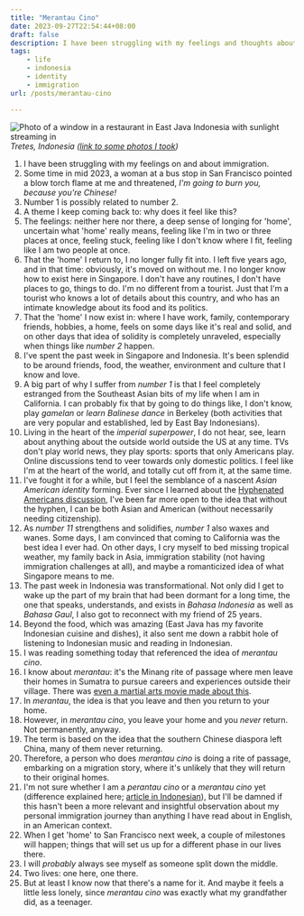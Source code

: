 ```yaml
---
title: "Merantau Cino"
date: 2023-09-27T22:54:44+08:00
draft: false
description: I have been struggling with my feelings and thoughts about immigration. Turns out, it's a problem with how painfully not specific English can be.
tags: 
    - life
    - indonesia
    - identity
    - immigration
url: /posts/merantau-cino

---
```


![Photo of a window in a restaurant in East Java Indonesia with sunlight streaming in](/img/eastjava.jpg "Photo of a window in a restaurant in East Java Indonesia with sunlight streaming in")
*Tretes, Indonesia ([link to some photos I took](https://micro.popagandhi.com/2023/09/26/roadtrip-to-tretes.html))*

1. I have been struggling with my feelings on and about immigration. 
2. Some time in mid 2023, a woman at a bus stop in San Francisco pointed a blow torch flame at me and threatened, *I'm going to burn you, because you're Chinese!*
3. Number 1 is possibly related to number 2.
4. A theme I keep coming back to: why does it feel like this?
5. The feelings: neither here nor there, a deep sense of longing for 'home', uncertain what 'home' really means, feeling like I'm in two or three places at once, feeling stuck, feeling like I don't know where I fit, feeling like I am two people at once.
6. That the 'home' I return to, I no longer fully fit into. I left five years ago, and in that time: obviously, it's moved on without me. I no longer know how to exist here in Singapore. I don't have any routines, I don't have places to go, things to do. I'm no different from a tourist. Just that I'm a tourist who knows a lot of details about this country, and who has an intimate knowledge about its food and its politics.
7. That the 'home' I now exist in: where I have work, family, contemporary friends, hobbies, a home, feels on some days like it's real and solid, and on other days that idea of solidity is completely unraveled, especially when things like *number 2* happen.
8. I've spent the past week in Singapore and Indonesia. It's been splendid to be around friends, food, the weather, environment and culture that I know and love.
9. A big part of why I suffer from *number 1* is that I feel completely estranged from the Southeast Asian bits of my life when I am in California. I can probably fix that by going to do things like, I don't know, play *gamelan* or *learn Balinese dance* in Berkeley (both activities that are very popular and established, led by East Bay Indonesians).
10. Living in the heart of the *imperial superpower*, I do not hear, see, learn about anything about the outside world outside the US at any time. TVs don't play world news, they play sports: sports that only Americans play. Online discussions tend to veer towards only domestic politics. I feel like I'm at the heart of the world, and totally cut off from it, at the same time.
11. I've fought it for a while, but I feel the semblance of a nascent *Asian American identity* forming. Ever since I learned about the [Hyphenated Americans discussion](https://www.aaja.org/2021/06/11/aaja-commends-the-new-york-times-decision-to-drop-the-hyphen-in-asian-american/), I've been far more open to the idea that without the hyphen, I can be both Asian and American (without necessarily needing citizenship). 
12. As *number 11* strengthens and solidifies, *number 1* also waxes and wanes. Some days, I am convinced that coming to California was the best idea I ever had. On other days, I cry myself to bed missing tropical weather, my family back in Asia, immigration stability (not having immigration challenges at all), and maybe a romanticized idea of what Singapore means to me.
13. The past week in Indonesia was transformational. Not only did I get to wake up the part of my brain that had been dormant for a long time, the one that speaks, understands, and exists in *Bahasa Indonesia* as well as *Bahasa Gaul*, I also got to reconnect with my friend of 25 years. 
14. Beyond the food, which was amazing (East Java has my favorite Indonesian cuisine and dishes), it also sent me down a rabbit hole of listening to Indonesian music and reading in Indonesian.
15. I was reading something today that referenced the idea of *merantau cino*.
16. I know about *merantau*: it's the Minang rite of passage where men leave their homes in Sumatra to pursue careers and experiences outside their village. There was [even a martial arts movie made about this](https://en.wikipedia.org/wiki/Merantau).
17. In *merantau*, the idea is that you leave and then you return to your home.
18. However, in *merantau cino*, you leave your home and you *never* return. Not permanently, anyway.
19. The term is based on the idea that the southern Chinese diaspora left China, many of them never returning.
20. Therefore, a person who does *merantau cino* is doing a rite of passage, embarking on a migration story, where it's unlikely that they will return to their original homes.
21. I'm not sure whether I am a *perantau cino* or a *merantau cino* yet (difference explained here; [article in Indonesian](https://www.kompasiana.com/tjiptadinataeffendi21may43/6072d213d541df56a242f632/beda-antara-perantau-cino-dan-merantau-cino)), but I'll be damned if this hasn't been a more relevant and insightful observation about my personal immigration journey than anything I have read about in English, in an American context. 
22. When I get 'home' to San Francisco next week, a couple of milestones will happen; things that will set us up for a different phase in our lives there. 
23. I will *probably* always see myself as someone split down the middle.
24. Two lives: one here, one there.
25. But at least I know now that there's a name for it. And maybe it feels a little less lonely, since *merantau cino* was exactly what my grandfather did, as a teenager.